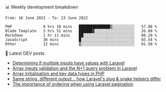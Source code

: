 📊 Weekly development breakdown
<!--START_SECTION:waka-->

```text
From: 16 June 2022 - To: 23 June 2022

PHP              8 hrs 18 mins   ██████████████▒░░░░░░░░░░   57.88 %
Blade Template   3 hrs 51 mins   ██████▓░░░░░░░░░░░░░░░░░░   26.89 %
Markdown         1 hr 11 mins    ██░░░░░░░░░░░░░░░░░░░░░░░   08.29 %
JavaScript       30 mins         █░░░░░░░░░░░░░░░░░░░░░░░░   03.54 %
Other            12 mins         ▒░░░░░░░░░░░░░░░░░░░░░░░░   01.50 %
```

<!--END_SECTION:waka-->

📕 Latest DEV posts
<!-- BLOG-POST-LIST:START -->
- [Determining if multiple inputs have values with Laravel](https://dev.to/michaelvickersuk/determining-if-multiple-inputs-have-values-with-laravel-km6)
- [Array inputs validation and the N+1 query problem in Laravel](https://dev.to/michaelvickersuk/array-inputs-validation-and-the-n1-query-problem-in-laravel-2agb)
- [Array initialisation and key data types in PHP](https://dev.to/michaelvickersuk/array-initialisation-and-key-data-types-in-php-1e5b)
- [Same string, different output... how Laravel&#39;s slug &amp; snake helpers differ](https://dev.to/michaelvickersuk/same-string-different-output-how-laravels-slug-snake-helpers-differ-1ccj)
- [The importance of ordering when using Laravel pagination](https://dev.to/michaelvickersuk/the-importance-of-ordering-when-using-laravel-pagination-1e37)
<!-- BLOG-POST-LIST:END -->
